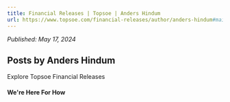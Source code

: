 ```yaml
---
title: Financial Releases | Topsoe | Anders Hindum
url: https://www.topsoe.com/financial-releases/author/anders-hindum#main-content
---
```


*Published: May 17, 2024*

## Posts by Anders Hindum

Explore Topsoe Financial Releases

#### We're Here For How